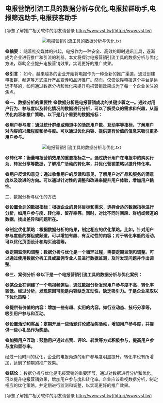 ## **电报营销引流工具的数据分析与优化,电报拉群助手,电报筛选助手,电报获客助手**

[😍想了解推广相关软件的朋友请登录 http://www.vst.tw](http://www.vst.tw)

 <center><img src="https://vst.tw/MP4/tuiguang/png/1.png" alt="电报营销引流工具的数据分析与优化.txt"></center>

**😄摘要：**
随着社交媒体的兴起，电报作为一种安全、高效的即时通讯工具，逐渐成为企业进行推广和引流的利器。本文将探讨电报营销引流工具的数据分析与优化方法，帮助企业提升电报营销效果，实现更好的推广效果。

**😄引言：**
如今，越来越多的企业开始将电报作为一种全新的推广渠道，通过创建电报群、频道等方式进行产品宣传和品牌推广。然而，仅仅依靠电报这个平台是远远不够的，如何通过数据分析和优化来提升电报营销效果成为了每一个企业关注的焦点。

**😄一、数据分析的重要性**
**😄数据分析是电报营销成功的关键步骤之一。通过对用户行为、参与度以及转化情况的数据进行分析，可以了解受众的需求和兴趣，从而优化内容和推广策略。以下是几个重要的数据指标：**

**😄用户参与度：通过统计群组或频道中的活跃用户数、互动率等指标，了解用户对内容的兴趣程度和参与度。可以通过优化内容、提供更有价值的信息来吸引更多用户参与。**

 <center><img src="https://vst.tw/MP4/tuiguang/png/0.png" alt="电报营销引流工具的数据分析与优化.txt"></center>

**😄转化率：衡量电报营销效果的重要指标之一。通过统计用户在电报中的购买行为、转发分享等数据，了解推广活动的转化率，并优化营销策略以提升转化率。**

**😄用户反馈和意见：通过收集用户的反馈和意见，了解用户对产品和服务的满意度以及改进的方向。可以通过针对性的调整和改进来提升用户体验，增加用户黏性。**

二、数据分析与优化的方法

**😄设置合适的数据指标：根据企业的具体目标和需求，选择合适的数据指标进行分析，如用户参与度、转化率、留存率等。同时，对比不同时间段、群组或频道的数据，找出差异和问题所在。**

**😄制定优化策略：根据数据分析的结果，制定相应的优化策略。比如，针对用户参与度低的群组或频道，可以增加有趣、有互动性的内容；对于转化率低的活动，可以优化页面设计和购买流程等。**

**😄定期监测和调整：数据分析与优化是一个循环过程，需要定期监测和调整。可以通过使用数据分析工具或雇佣专业人员进行数据监测，及时发现问题并作出调整。**

**😄三、案例分析**
**😄以下是一个电报营销引流工具的数据分析与优化案例：**

**😄某企业在创建了一个电报频道后，通过数据分析发现用户参与度不高，转化率较低。经过分析，发现原因可能是内容缺乏互动性，缺乏吸引力。于是企业采取以下优化策略：**

**😄提供有价值的内容：增加一些有趣、实用的内容，如行业动态、技巧分享等，吸引用户参与和互动。**

**😄设置活动和奖品：定期开展一些话题讨论或抽奖活动，增加用户参与度，并提供一些小礼品作为奖励。**

**😄加强用户互动：鼓励用户通过点赞、评论、转发等方式积极参与，提高用户参与度和留存率。**

经过一段时间的优化，企业的电报频道的用户参与度明显提升，转化率也有所增加，达到了预期的推广效果。

**😄结论：**
数据分析与优化是电报营销的重要环节，通过对数据进行分析和优化，可以提升电报营销效果，增加用户参与度和转化率。企业应该重视数据分析，制定相应的优化策略，并定期进行监测和调整，以实现更好的推广效果。

[😍想了解推广相关软件的朋友请登录 http://www.vst.tw](http://www.vst.tw)



